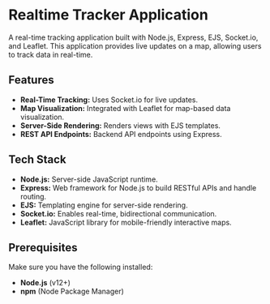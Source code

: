 # Realtime Tracker Application

A real-time tracking application built with Node.js, Express, EJS, Socket.io, and Leaflet. This application provides live updates on a map, allowing users to track data in real-time.

## Features

- **Real-Time Tracking:** Uses Socket.io for live updates.
- **Map Visualization:** Integrated with Leaflet for map-based data visualization.
- **Server-Side Rendering:** Renders views with EJS templates.
- **REST API Endpoints:** Backend API endpoints using Express.

## Tech Stack

- **Node.js:** Server-side JavaScript runtime.
- **Express:** Web framework for Node.js to build RESTful APIs and handle routing.
- **EJS:** Templating engine for server-side rendering.
- **Socket.io:** Enables real-time, bidirectional communication.
- **Leaflet:** JavaScript library for mobile-friendly interactive maps.

## Prerequisites

Make sure you have the following installed:

- **Node.js** (v12+)
- **npm** (Node Package Manager)


   
